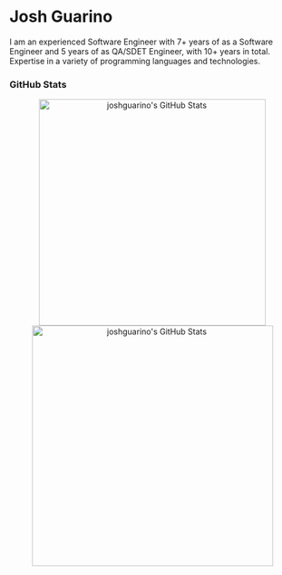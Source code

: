 # Josh Guarino
I am an experienced Software Engineer with 7+ years of as a Software Engineer and 5 years of as QA/SDET Engineer, with 10+
years in total. Expertise in a variety of programming languages and technologies.
### GitHub Stats
<div align="center">
   <img width="400" src="https://github-readme-stats.vercel.app/api?username=joshguarino&theme=gruvbox&show_icons=true&hide_border=true&count_private=true" alt="joshguarino's GitHub Stats" />
   <img width="425" src="https://streak-stats.demolab.com?user=joshguarino&theme=gruvbox&hide_border=true" alt="joshguarino's GitHub Stats" />
</div>

<!--
**JoshGuarino/joshguarino** is a ✨ _special_ ✨ repository because its `README.md` (this file) appears on your GitHub profile.

Here are some ideas to get you started:

- 🔭 I’m currently working on ...
- 🌱 I’m currently learning ...
- 👯 I’m looking to collaborate on ...
- 🤔 I’m looking for help with ...
- 💬 Ask me about ...
- 📫 How to reach me: ...
- 😄 Pronouns: ...
- ⚡ Fun fact: ...
-->
